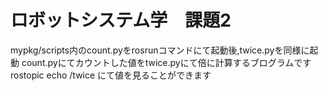 #  ロボットシステム学　課題2
mypkg/scripts内のcount.pyをrosrunコマンドにて起動後,twice.pyを同様に起動
count.pyにてカウントした値をtwice.pyにて倍に計算するブログラムです
rostopic echo /twice にて値を見ることができます
